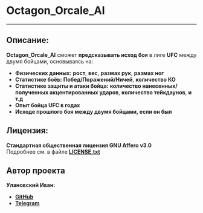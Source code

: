 # Octagon_Orcale_AI
****
## Описание:
**Octagon_Orcale_AI** сможет **предсказывать исход боя** в лиге **UFC** между двумя бойцами, основываясь на:
- **Физических данных:** **рост**, **вес**, **размах рук**, **размах ног**
- **Статистике боёв:** **Побед/Поражений/Ничей**, **количество КО**
- **Статистике защиты и атаки бойца:** **количество нанесенных/полученных акцентированных ударов**, **количество тейкдаунов**, **и т.д**
- **Опыт бойца UFC в годах**
- **Исходе прошлого боя между двумя бойцами, если он был**

## Лицензия:
**Стандартная общественная лицензия GNU Affero v3.0**<br>
Подробнее см. в файле **[LICENSE.txt](LICENSE.txt)**

## Автор проекта
**Улановский Иван:**
- **[GitHub](https://github.com/ivan-dev-lab)**
- **[Telegram](https://t.me/ivan_ne_chik06)**